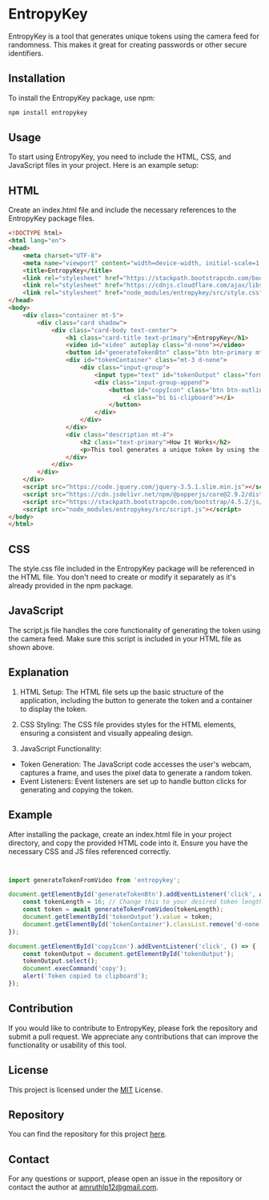 # EntropyKey

EntropyKey is a tool that generates unique tokens using the camera feed for randomness. This makes it great for creating passwords or other secure identifiers.

## Installation

To install the EntropyKey package, use npm:
```bash
npm install entropykey
```

## Usage

To start using EntropyKey, you need to include the HTML, CSS, and JavaScript files in your project. Here is an example setup:


## HTML
Create an index.html file and include the necessary references to the EntropyKey package files.

```html
<!DOCTYPE html>
<html lang="en">
<head>
    <meta charset="UTF-8">
    <meta name="viewport" content="width=device-width, initial-scale=1.0">
    <title>EntropyKey</title>
    <link rel="stylesheet" href="https://stackpath.bootstrapcdn.com/bootstrap/4.5.2/css/bootstrap.min.css">
    <link rel="stylesheet" href="https://cdnjs.cloudflare.com/ajax/libs/bootstrap-icons/1.5.0/font/bootstrap-icons.min.css">
    <link rel="stylesheet" href="node_modules/entropykey/src/style.css">
</head>
<body>
    <div class="container mt-5">
        <div class="card shadow">
            <div class="card-body text-center">
                <h1 class="card-title text-primary">EntropyKey</h1>
                <video id="video" autoplay class="d-none"></video>
                <button id="generateTokenBtn" class="btn btn-primary mt-3">Generate Token</button>
                <div id="tokenContainer" class="mt-3 d-none">
                    <div class="input-group">
                        <input type="text" id="tokenOutput" class="form-control" readonly>
                        <div class="input-group-append">
                            <button id="copyIcon" class="btn btn-outline-secondary" title="Copy Token">
                                <i class="bi bi-clipboard"></i>
                            </button>
                        </div>
                    </div>
                </div>
                <div class="description mt-4">
                    <h2 class="text-primary">How It Works</h2>
                    <p>This tool generates a unique token by using the camera on your device. The randomness in the video feed helps create a secure and unpredictable token. This makes it great for creating passwords or other secure identifiers.</p>
                </div>
            </div>
        </div>
    </div>
    <script src="https://code.jquery.com/jquery-3.5.1.slim.min.js"></script>
    <script src="https://cdn.jsdelivr.net/npm/@popperjs/core@2.9.2/dist/umd/popper.min.js"></script>
    <script src="https://stackpath.bootstrapcdn.com/bootstrap/4.5.2/js/bootstrap.min.js"></script>
    <script src="node_modules/entropykey/src/script.js"></script>
</body>
</html>

```


## CSS

The style.css file included in the EntropyKey package will be referenced in the HTML file. You don't need to create or modify it separately as it's already provided in the npm package.
## JavaScript

The script.js file handles the core functionality of generating the token using the camera feed. Make sure this script is included in your HTML file as shown above.
## Explanation

1. HTML Setup: The HTML file sets up the basic structure of the application, including the button to generate the token and a container to display the token.

2. CSS Styling: The CSS file provides styles for the HTML elements, ensuring a consistent and visually appealing design.

3. JavaScript Functionality:

* Token Generation: The JavaScript code accesses the user's webcam, captures a frame, and uses the pixel data to generate a random token.
* Event Listeners: Event listeners are set up to handle button clicks for generating and copying the token.
## Example

After installing the package, create an index.html file in your project directory, and copy the provided HTML code into it. Ensure you have the necessary CSS and JS files referenced correctly.

```javascript


import generateTokenFromVideo from 'entropykey';

document.getElementById('generateTokenBtn').addEventListener('click', async () => {
    const tokenLength = 16; // Change this to your desired token length
    const token = await generateTokenFromVideo(tokenLength);
    document.getElementById('tokenOutput').value = token;
    document.getElementById('tokenContainer').classList.remove('d-none');
});

document.getElementById('copyIcon').addEventListener('click', () => {
    const tokenOutput = document.getElementById('tokenOutput');
    tokenOutput.select();
    document.execCommand('copy');
    alert('Token copied to clipboard');
});

```


## Contribution

If you would like to contribute to EntropyKey, please fork the repository and submit a pull request. We appreciate any contributions that can improve the functionality or usability of this tool.
## License

This project is licensed under the [MIT](https://choosealicense.com/licenses/mit/)
 License.



## Repository

You can find the repository for this project [here](https://github.com/AmruthLP12/entropykey-package).


## Contact

For any questions or support, please open an issue in the repository or contact the author at amruthlp12@gmail.com.